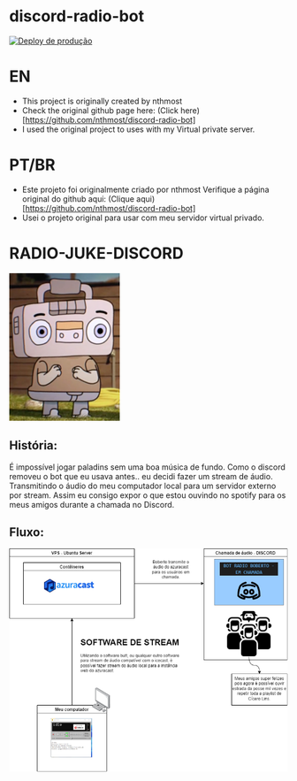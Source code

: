 # discord-radio-bot

[![Deploy de produção](https://github.com/brutalzinn/radio-boberto-discord/actions/workflows/master.yml/badge.svg)](https://github.com/brutalzinn/radio-boberto-discord/actions/workflows/master.yml)

# EN
* This project is originally created by nthmost
* Check the original github page here: (Click here)[https://github.com/nthmost/discord-radio-bot]
* I used the original project to uses with my Virtual private server.

# PT/BR

* Este projeto foi originalmente criado por nthmost
Verifique a página original do github aqui: (Clique aqui) [https://github.com/nthmost/discord-radio-bot]
* Usei o projeto original para usar com meu servidor virtual privado.

# RADIO-JUKE-DISCORD

![image info](./imagens/juke.png)


## História:

É impossível jogar paladins sem uma boa música de fundo. Como o discord removeu o bot que eu usava antes.. eu decidi fazer um stream de áudio.
Transmitindo o áudio do meu computador local para um servidor externo por stream. Assim eu consigo
expor o que estou ouvindo no spotify para os meus amigos durante a chamada no Discord.

## Fluxo:

![image info](./imagens/radio_boberto_fluxo.png)




